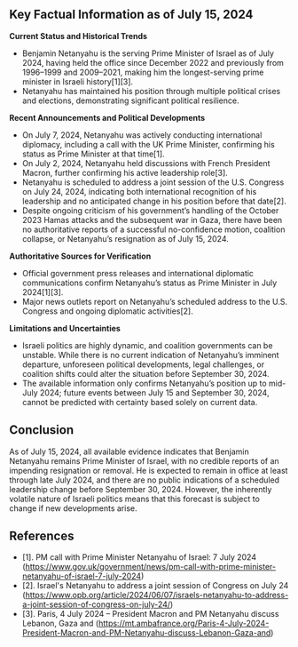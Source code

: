 ## Key Factual Information as of July 15, 2024

**Current Status and Historical Trends**
- Benjamin Netanyahu is the serving Prime Minister of Israel as of July 2024, having held the office since December 2022 and previously from 1996–1999 and 2009–2021, making him the longest-serving prime minister in Israeli history[1][3].
- Netanyahu has maintained his position through multiple political crises and elections, demonstrating significant political resilience.

**Recent Announcements and Political Developments**
- On July 7, 2024, Netanyahu was actively conducting international diplomacy, including a call with the UK Prime Minister, confirming his status as Prime Minister at that time[1].
- On July 2, 2024, Netanyahu held discussions with French President Macron, further confirming his active leadership role[3].
- Netanyahu is scheduled to address a joint session of the U.S. Congress on July 24, 2024, indicating both international recognition of his leadership and no anticipated change in his position before that date[2].
- Despite ongoing criticism of his government’s handling of the October 2023 Hamas attacks and the subsequent war in Gaza, there have been no authoritative reports of a successful no-confidence motion, coalition collapse, or Netanyahu’s resignation as of July 15, 2024.

**Authoritative Sources for Verification**
- Official government press releases and international diplomatic communications confirm Netanyahu’s status as Prime Minister in July 2024[1][3].
- Major news outlets report on Netanyahu’s scheduled address to the U.S. Congress and ongoing diplomatic activities[2].

**Limitations and Uncertainties**
- Israeli politics are highly dynamic, and coalition governments can be unstable. While there is no current indication of Netanyahu’s imminent departure, unforeseen political developments, legal challenges, or coalition shifts could alter the situation before September 30, 2024.
- The available information only confirms Netanyahu’s position up to mid-July 2024; future events between July 15 and September 30, 2024, cannot be predicted with certainty based solely on current data.

## Conclusion

As of July 15, 2024, all available evidence indicates that Benjamin Netanyahu remains Prime Minister of Israel, with no credible reports of an impending resignation or removal. He is expected to remain in office at least through late July 2024, and there are no public indications of a scheduled leadership change before September 30, 2024. However, the inherently volatile nature of Israeli politics means that this forecast is subject to change if new developments arise.

## References
- [1]. PM call with Prime Minister Netanyahu of Israel: 7 July 2024 (https://www.gov.uk/government/news/pm-call-with-prime-minister-netanyahu-of-israel-7-july-2024)
- [2]. Israel's Netanyahu to address a joint session of Congress on July 24 (https://www.opb.org/article/2024/06/07/israels-netanyahu-to-address-a-joint-session-of-congress-on-july-24/)
- [3]. Paris, 4 July 2024 – President Macron and PM Netanyahu discuss Lebanon, Gaza and (https://mt.ambafrance.org/Paris-4-July-2024-President-Macron-and-PM-Netanyahu-discuss-Lebanon-Gaza-and)